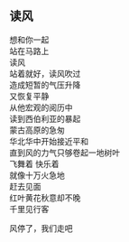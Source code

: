 ## 读风

想和你一起  
站在马路上  
读风  
站着就好，读风吹过  
造成短暂的气压升降  
又恢复平静  
从他宏观的阅历中  
读到西伯利亚的暴起  
蒙古高原的急匆  
华北华中开始接近平和  
直到风的力气只够卷起一地树叶  
飞舞着 快乐着  
就像十万火急地  
赶去见面  
红叶黄花秋意却不晚  
千里见行客


风停了，我们走吧